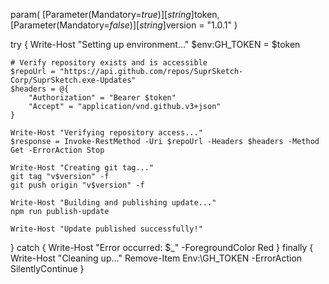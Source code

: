 param(
    [Parameter(Mandatory=$true)]
    [string]$token,
    [Parameter(Mandatory=$false)]
    [string]$version = "1.0.1"
)

try {
    Write-Host "Setting up environment..."
    $env:GH_TOKEN = $token

    # Verify repository exists and is accessible
    $repoUrl = "https://api.github.com/repos/SuprSketch-Corp/SuprSketch.exe-Updates"
    $headers = @{
        "Authorization" = "Bearer $token"
        "Accept" = "application/vnd.github.v3+json"
    }
    
    Write-Host "Verifying repository access..."
    $response = Invoke-RestMethod -Uri $repoUrl -Headers $headers -Method Get -ErrorAction Stop
    
    Write-Host "Creating git tag..."
    git tag "v$version" -f
    git push origin "v$version" -f
    
    Write-Host "Building and publishing update..."
    npm run publish-update
    
    Write-Host "Update published successfully!"
} catch {
    Write-Host "Error occurred: $_" -ForegroundColor Red
} finally {
    Write-Host "Cleaning up..."
    Remove-Item Env:\GH_TOKEN -ErrorAction SilentlyContinue
}